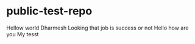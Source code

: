 # public-test-repo
Hellow world Dharmesh
Looking that job is success or not
Hello how are you
My tesst
